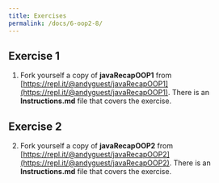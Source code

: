 ```yaml
---
title: Exercises
permalink: /docs/6-oop2-8/
---
```


## Exercise 1
1. Fork yourself a copy of **javaRecapOOP1** from [https://repl.it/@andyguest/javaRecapOOP1](https://repl.it/@andyguest/javaRecapOOP1). There is an **Instructions.md** file that covers the exercise. 

## Exercise 2
2. Fork yourself a copy of **javaRecapOOP2** from [https://repl.it/@andyguest/javaRecapOOP2](https://repl.it/@andyguest/javaRecapOOP2). There is an **Instructions.md** file that covers the exercise. 
   

